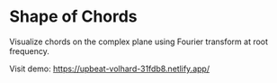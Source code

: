 # Shape of Chords

Visualize chords on the complex plane using Fourier transform at root frequency.  

Visit demo: https://upbeat-volhard-31fdb8.netlify.app/  
